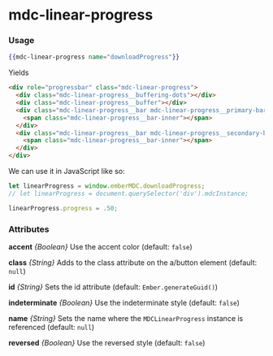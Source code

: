 # mdc-linear-progress

### Usage

```hbs
{{mdc-linear-progress name="downloadProgress"}}
```

Yields

```html
<div role="progressbar" class="mdc-linear-progress">
  <div class="mdc-linear-progress__buffering-dots"></div>
  <div class="mdc-linear-progress__buffer"></div>
  <div class="mdc-linear-progress__bar mdc-linear-progress__primary-bar">
    <span class="mdc-linear-progress__bar-inner"></span>
  </div>
  <div class="mdc-linear-progress__bar mdc-linear-progress__secondary-bar">
    <span class="mdc-linear-progress__bar-inner"></span>
  </div>
</div>
```

We can use it in JavaScript like so:

```js
let linearProgress = window.emberMDC.downloadProgress;
// let linearProgress = document.querySelector('div').mdcInstance;

linearProgress.progress = .50;
```

### Attributes

**accent** *{Boolean}* Use the accent color (default: `false`)

**class** *{String}* Adds to the class attribute on the a/button element (default: `null`)

**id** *{String}* Sets the id attribute (default: `Ember.generateGuid()`)

**indeterminate** *{Boolean}* Use the indeterminate style (default: `false`)

**name** *{String}* Sets the name where the `MDCLinearProgress` instance is referenced (default: `null`)

**reversed** *{Boolean}* Use the reversed style (default: `false`)
